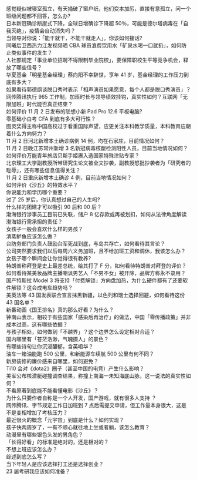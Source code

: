 感觉疑似被寝室孤立，有天捅破了窗户纸，他们变本加厉，直接有意孤立，问一个班级问题都不回答，怎么办?  
日本新冠确诊断崖式下降，全球日增确诊下降超 50％，可能是德尔塔病毒在「自我灭绝」，疫情会自动消失吗？  
当领导对你说：「能干就干，不能干就走人」。你该如何接话?  
同曦后卫西热力江发视频晒 CBA 球员浪费饮用水「矿泉水喝一口就扔」，如何防止类似事件的发生？  
人社部规定「事业单位招聘不得限制毕业院校」，要保障职校生平等竞争机会，释放了哪些信号？  
华夏基金「明星基金经理」蔡向阳不幸辞世，享年 41 岁，基金经理的工作压力到底有多大？  
如果看待郭德纲谈脱口秀时表示「相声演员如果愿意，每个人都是脱口秀演员」？  
网传腾讯执行 965 工作制，加班时长与领导绩效挂钩，真实性如何？互联网「无限加班」时代能否真正结束？  
如何评价 11 月 2 日发布的联想小新 Pad Pro 12.6 平板电脑?  
零基础小白考 CFA 到底有多大可行性？  
图灵奖得主称中国高校过于看重国际声望，应更关注本科教学质量，本科教育应朝着什么方向努力？  
11 月 2 日河北新增本土确诊病例 14 例，均在石家庄，目前情况如何？  
11 月 2 日晚江苏常州新增 3 名新冠病毒核酸检测阳性人员，目前当地情况如何？  
如何评价万能青年旅店贝斯手姬赓入选国家特殊津贴专家？  
北京理工大学副教授所带研究生论文被全文抄袭，副教授怒批抄袭者为「研究者的耻辱」，还有哪些信息值得关注？  
11 月 2 日重庆新增本土确诊 4 例，目前当地情况如何？  
如何评价《沙丘》的特效水平？  
你说能力和学历哪个重要？  
过了 25 岁后，你认真想过自己的人生吗?  
什么样的团建才可以吸引 90 后和 00 后？  
渤海银行涉事员工目前已失联，储户 8 亿存款或再被划扣，如何从法律角度解读渤海银行需承担的责任？  
女孩子一般会喜欢什么样的男孩？  
清蒸鲈鱼应该怎么做？  
台防务部门负责人鼓励台军死战到底，与岛共存亡，如何看待其言论？  
公司突然要求我们以后每周六义务加班，且不给加班工资和调休，我该怎么办？  
女孩子哪个瞬间会让你觉得很有教养?  
特朗普称拜登是史上最差总统，给其打了 F 分，如何看待特朗普对拜登的评价？  
如何看待某美妆品牌主播嘲讽男艺人「不男不女」被开除，品牌方称永不录用？  
国产特斯拉 Model 3 将支持「付费解锁」方向盘加热，为什么硬件都有了还要软件解锁？这会成电车趋势吗？  
美英法等 43 国发表联合宣言抹黑新疆，以色列和瑞士选择回避，如何看待这份 43 国名单？  
新番动画《国王排名》真的那么好看？为什么？  
钟南山表示，相较于有些国家「感染后再治疗」的做法，中国「零传播政策」并非成本过高，这有哪些依据？  
与孩子相处，如何做到「不越界」？这个边界怎么设定相对合适？  
国内哪里有「苍茫浩渺，气魄摄人」的景色？  
有哪些诗句让你沉浸醲郁，含英咀华？  
油车一箱油能跑 500 公里，和新能源车续航 500 公里有何不同？  
新房装修的廉价感来自哪里，如何避免？  
Ti10 会对《dota2》圈子（甚至中国的电竞）产生什么影响？  
美军公布核潜艇碰撞调查结果，称撞上南海一未知海底山脉，这一说法的真实性如何？  
不看原著到底能不能看懂电影《沙丘》？  
为什么只要作者自称是一个人开发，国产游戏，就有很多人支持 ？  
网传腾讯、字节规定工作日加班到 7 点后需提交申请，但工作量本身很大，这是不是变相增加了考核压力？  
最近很火的概念「元宇宙」到底是什么？如何实现？  
孩子快两周岁了，一有不顺心就往地上坐或者躺，该怎么教育？  
动漫里有哪些银色头发的男角色？  
「长得好看」的标准是绝对的，还是相对的？  
不想上班应该怎么办？  
综述到底怎么写？  
当下年轻人是应该选择打工还是选择创业？  
23 届考研我应该如何准备？  
